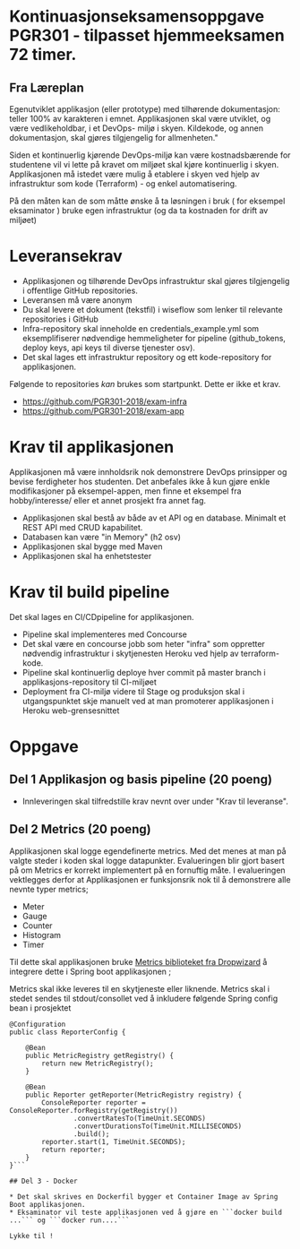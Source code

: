 # Kontinuasjonseksamensoppgave PGR301 - tilpasset hjemmeeksamen 72 timer. 

## Fra Læreplan

Egenutviklet applikasjon (eller prototype) med tilhørende dokumentasjon: teller 100% av karakteren i emnet. Applikasjonen skal være utviklet, og være vedlikeholdbar, i et DevOps- miljø i skyen. Kildekode, og annen dokumentasjon, skal gjøres tilgjengelig for allmenheten."

Siden et kontinuerlig kjørende DevOps-miljø kan være kostnadsbærende for studentene vil vi lette på kravet om miljøet skal kjøre kontinuerlig i skyen. Applikasjonen må istedet være mulig å etablere i skyen ved hjelp av infrastruktur som kode (Terraform) - og enkel automatisering.

På den måten kan de som måtte ønske å ta løsningen i bruk ( for eksempel eksaminator ) bruke egen infrastruktur (og da ta kostnaden for drift av miljøet)


# Leveransekrav 

* Applikasjonen og tilhørende DevOps infrastruktur skal gjøres tilgjengelig i offentlige GitHub repositories.
* Leveransen må være anonym 
* Du skal levere et dokument (tekstfil) i wiseflow som lenker til relevante repositories i GitHub 
* Infra-repository skal inneholde en credentials_example.yml som eksemplifiserer nødvendige hemmeligheter for pipeline (github_tokens, deploy keys, api keys til diverse tjenester osv).
* Det skal lages ett infrastruktur repository og ett kode-repository for applikasjonen.

Følgende to repositories *kan* brukes som startpunkt. Dette er ikke et krav.

- https://github.com/PGR301-2018/exam-infra
- https://github.com/PGR301-2018/exam-app

# Krav til applikasjonen 

Applikasjonen må være innholdsrik nok demonstrere DevOps prinsipper og bevise ferdigheter hos studenten. Det anbefales ikke å kun gjøre enkle modifikasjoner på eksempel-appen, men finne et eksempel fra hobby/interesse/ eller et annet prosjekt fra annet fag. 

* Applikasjonen skal bestå av både av et API og en database. Minimalt et REST API med CRUD kapabilitet.   
* Databasen kan være "in Memory" (h2 osv) 
* Applikasjonen skal bygge med Maven
* Applikasjonen skal ha enhetstester

# Krav til build pipeline

Det skal lages en CI/CDpipeline for applikasjonen.

* Pipeline skal implementeres med Concourse
* Det skal være en concourse jobb som heter "infra" som oppretter nødvendig infrastruktur i skytjenesten Heroku ved hjelp av terraform-kode.
* Pipeline skal kontinuerlig deploye hver commit på master branch i applikasjons-repository til CI-miljøet
* Deployment fra CI-miljø videre til Stage og produksjon skal i utgangspunktet skje manuelt ved at man promoterer applikasjonen i Heroku web-grensesnittet

# Oppgave

## Del 1 Applikasjon og basis pipeline (20 poeng)

* Innleveringen skal tilfredstille krav nevnt over under "Krav til leveranse". 

## Del 2 Metrics (20 poeng)

Applikasjonen skal logge egendefinerte metrics. Med det menes at man på valgte steder i koden skal logge datapunkter. Evalueringen blir gjort basert på om Metrics er korrekt implementert på
en fornuftig måte. I evalueringen vektlegges derfor at Applikasjonen er funksjonsrik nok til å demonstrere alle nevnte typer metrics;

* Meter 
* Gauge 
* Counter 
* Histogram 
* Timer

Til dette skal applikasjonen bruke [Metrics biblioteket fra Dropwizard](https://metrics.dropwizard.io/4.0.0/getting-started.html) å integrere dette i Spring boot applikasjonen ;

Metrics skal ikke leveres til en skytjeneste eller liknende. Metrics skal i stedet sendes til stdout/consollet ved å inkludere følgende Spring config bean i prosjektet 

```
@Configuration
public class ReporterConfig {

    @Bean
    public MetricRegistry getRegistry() {
        return new MetricRegistry();
    }

    @Bean
    public Reporter getReporter(MetricRegistry registry) {
        ConsoleReporter reporter = ConsoleReporter.forRegistry(getRegistry())
                .convertRatesTo(TimeUnit.SECONDS)
                .convertDurationsTo(TimeUnit.MILLISECONDS)
                .build();
        reporter.start(1, TimeUnit.SECONDS);
        return reporter;
    }
}```

## Del 3 - Docker 

* Det skal skrives en Dockerfil bygger et Container Image av Spring Boot applikasjonen.
* Eksaminator vil teste applikasjonen ved å gjøre en ```docker build ...``` og ```docker run....```

Lykke til !

